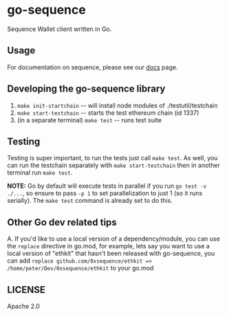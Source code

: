 go-sequence
===========

Sequence Wallet client written in Go.


## Usage

For documentation on sequence, please see our [docs](https://docs.sequence.xyz) page.

## Developing the go-sequence library

1. `make init-startchain` -- will install node modules of ./testutil/testchain
2. `make start-testchain` -- starts the test ethereum chain (id 1337)
3. (in a separate terminal) `make test` -- runs test suite


## Testing

Testing is super important, to run the tests just call `make test`. As well, you can
run the testchain separately with `make start-testchain` then in another terminal run `make test`.

**NOTE:** Go by default will execute tests in parallel if you run `go test -v ./...`, so ensure to pass `-p 1`
to set parallelization to just 1 (so it runs serially). The `make test` command is already set to do this.


## Other Go dev related tips

A. If you'd like to use a local version of a dependency/module, you can use the `replace` directive in go.mod,
for example, lets say you want to use a local version of "ethkit" that hasn't been released with go-sequence,
you can add `replace github.com/0xsequence/ethkit => /home/peter/Dev/0xsequence/ethkit` to your go.mod


## LICENSE

Apache 2.0
